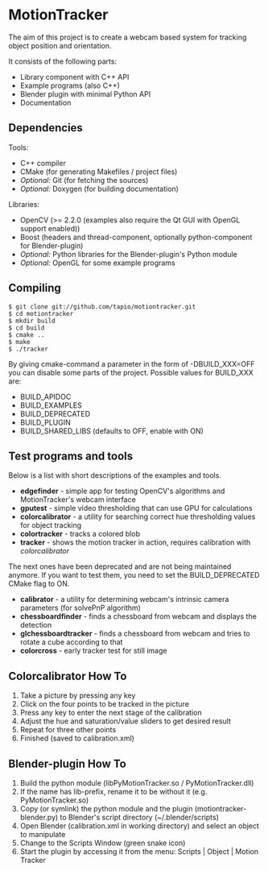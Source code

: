 MotionTracker
=============

The aim of this project is to create a webcam based system for tracking object position and orientation.

It consists of the following parts:

* Library component with C++ API
* Example programs (also C++)
* Blender plugin with minimal Python API
* Documentation


Dependencies
------------

Tools:

* C++ compiler
* CMake (for generating Makefiles / project files)
* _Optional:_ Git (for fetching the sources)
* _Optional:_ Doxygen (for building documentation)

Libraries:

* OpenCV (>= 2.2.0 (examples also require the Qt GUI with OpenGL support enabled))
* Boost (headers and thread-component, optionally python-component for Blender-plugin)
* _Optional:_ Python libraries for the Blender-plugin's Python module
* _Optional:_ OpenGL for some example programs


Compiling
---------
    $ git clone git://github.com/tapio/motiontracker.git
    $ cd motiontracker
    $ mkdir build
    $ cd build
    $ cmake ..
    $ make
    $ ./tracker

By giving cmake-command a parameter in the form of -DBUILD\_XXX=OFF you can disable some parts of the project. Possible values for BUILD\_XXX are:

* BUILD_APIDOC
* BUILD_EXAMPLES
* BUILD_DEPRECATED
* BUILD_PLUGIN
* BUILD\_SHARED\_LIBS (defaults to OFF, enable with ON)

<!-- (Note to people who read the plain text version instead of formatted: backslash-underscore means just underscore.) -->


Test programs and tools
-----------------------
Below is a list with short descriptions of the examples and tools.

* __edgefinder__ - simple app for testing OpenCV's algorithms and MotionTracker's webcam interface
* __gputest__ - simple video thresholding that can use GPU for calculations
* __colorcalibrator__ - a utility for searching correct hue thresholding values for object tracking
* __colortracker__ - tracks a colored blob
* __tracker__ - shows the motion tracker in action, requires calibration with _colorcalibrator_

The next ones have been deprecated and are not being maintained anymore. If you want to test them, you need to set the BUILD\_DEPRECATED CMake flag to ON.

* __calibrator__ - a utility for determining webcam's intrinsic camera parameters (for solvePnP algorithm)
* __chessboardfinder__ - finds a chessboard from webcam and displays the detection
* __glchessboardtracker__ - finds a chessboard from webcam and tries to rotate a cube according to that
* __colorcross__ - early tracker test for still image


Colorcalibrator How To
----------------------
1. Take a picture by pressing any key
2. Click on the four points to be tracked in the picture
3. Press any key to enter the next stage of the calibration
4. Adjust the hue and saturation/value sliders to get desired result
5. Repeat for three other points
6. Finished (saved to calibration.xml)


Blender-plugin How To
---------------------
1. Build the python module (libPyMotionTracker.so / PyMotionTracker.dll)
2. If the name has lib-prefix, rename it to be without it (e.g. PyMotionTracker.so)
3. Copy (or symlink) the python module and the plugin (motiontracker-blender.py) to Blender's script directory (~/.blender/scripts)
4. Open Blender (calibration.xml in working directory) and select an object to manipulate
5. Change to the Scripts Window (green snake icon)
6. Start the plugin by accessing it from the menu: Scripts | Object | Motion Tracker

